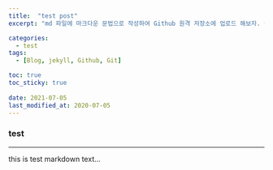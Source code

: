 ```yaml
---
title:  "test post"
excerpt: "md 파일에 마크다운 문법으로 작성하여 Github 원격 저장소에 업로드 해보자. 에디터는 Visual Studio code 사용! 로컬 서버에서 확인도 해보자. "

categories:
  - test
tags:
  - [Blog, jekyll, Github, Git]

toc: true
toc_sticky: true
 
date: 2021-07-05
last_modified_at: 2020-07-05
---
```


### test
-----

this is test markdown text...
